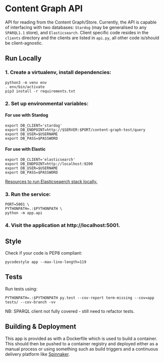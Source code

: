 # Content Graph API

API for reading from the Content Graph/Store. Currently, the API is capable of interfacing with two databases: 
`Stardog` (may be generalised to any `SPARQL1.1` store), and `Elasticsearch`. Client specific code resides in the 
`clients` directory and the clients are listed in `api.py`, all other code is/should be client-agnostic. 

## Run Locally
### 1. Create a virtualenv, install dependencies:
```
python3 -m venv env
. env/bin/activate
pip3 install -r requirements.txt
```

### 2. Set up environmental variables:
#### For use with Stardog
```
export DB_CLIENT='stardog'
export DB_ENDPOINT=http://$SERVER:$PORT/content-graph-test/query
export DB_USER=$USERNAME
export DB_PASS=$PASSWORD
```

#### For use with Elastic
```
export DB_CLIENT='elasticsearch'
export DB_ENDPOINT=http://localhost:9200
export DB_USER=$USERNAME
export DB_PASS=$PASSWORD
```
[Resources to run Elasticseaerch stack locally.](https://github.com/bbc/connected-data-elasticsearch-docker-stack)
### 3. Run the service:
```
PORT=5001 \
PYTHONPATH=.:$PYTHONPATH \
python -m app.api
```

### 4. Visit the application at http://localhost:5001.

## Style

Check if your code is PEP8 compliant:
```
pycodestyle app --max-line-length=119
```

## Tests
Run tests using:
```
PYTHONPATH=.:$PYTHONPATH py.test --cov-report term-missing --cov=app tests/ --cov-branch -vv
```
NB: SPARQL client not fully covered - still need to refactor tests. 

## Building & Deployment

This app is provided as with a Dockerfile which is used to build a container.
This should then be pushed to a container registry and deployed either as a
manual process or using something such as build triggers and a continuous
delivery platform like [Spinnaker](https://www.spinnaker.io/).


